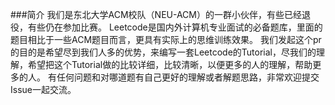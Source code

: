 ###简介
我们是东北大学ACM校队（NEU-ACM）的一群小伙伴，有些已经退役，有些仍在参加比赛。
Leetcode是国内外计算机专业面试的必备题库，里面的题目相比于一些ACM题目而言，更具有实际上的思维训练效果。
我们发起这个pr的目的是希望尽到我们人多的优势，来编写一套Leetcode的Tutorial，尽我们的理解，希望把这个Tutorial做的比较详细，比较清晰，以便更多的人的理解，帮助更多的人。
有任何问题和对哪道题有自己更好的理解或者解题思路，非常欢迎提交Issue一起交流。
